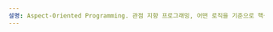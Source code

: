 ```yaml
---
설명: Aspect-Oriented Programming. 관점 지향 프로그래밍, 어떤 로직을 기준으로 핵심 관점, 부가 관점으로 나누고 그 관점을 기준으로 각각 모듈화 하겠다는 의미이다.
---
```

